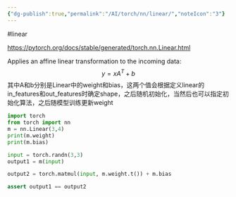 ```yaml
---
{"dg-publish":true,"permalink":"/AI/torch/nn/linear/","noteIcon":"3"}
---
```


#linear

https://pytorch.org/docs/stable/generated/torch.nn.Linear.html

Applies an affine linear transformation to the incoming data: 
$$
y=xA^{T} + b
$$
其中A和b分别是Linear中的weight和bias，这两个值会根据定义linear的in_features和out_features时确定shape，之后随机初始化，当然后也可以指定初始化算法，之后随模型训练更新weight

```py
import torch
from torch import nn
m = nn.Linear(3,4)
print(m.weight)
print(m.bias)

input = torch.randn(3,3)
output1 = m(input)

output2 = torch.matmul(input, m.weight.t()) + m.bias

assert output1 == output2

```